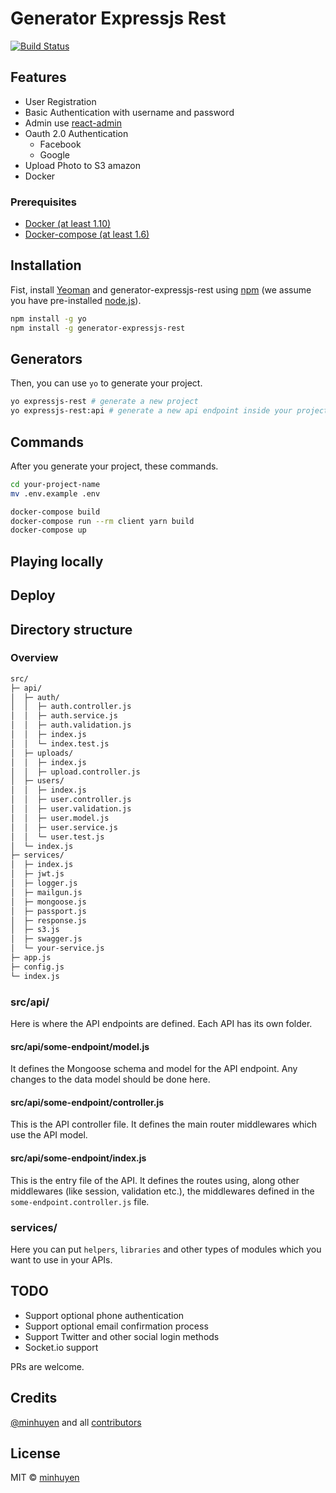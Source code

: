 # Generator Expressjs Rest

[![Build Status](https://travis-ci.org/minhuyen/generator-expressjs-rest.svg?branch=master)](https://travis-ci.org/minhuyen/generator-expressjs-rest)

## Features

- User Registration
- Basic Authentication with username and password
- Admin use [react-admin](https://github.com/marmelab/react-admin)
- Oauth 2.0 Authentication
  - Facebook
  - Google
- Upload Photo to S3 amazon
- Docker

### Prerequisites

- [Docker (at least 1.10)](https://www.docker.com/)
- [Docker-compose (at least 1.6)](https://docs.docker.com/compose/install/)

## Installation

Fist, install [Yeoman](http://yeoman.io) and generator-expressjs-rest using [npm](https://www.npmjs.com/) (we assume you have pre-installed [node.js](https://nodejs.org/)).

```bash
npm install -g yo
npm install -g generator-expressjs-rest
```

## Generators

Then, you can use `yo` to generate your project.

```bash
yo expressjs-rest # generate a new project
yo expressjs-rest:api # generate a new api endpoint inside your project
```

## Commands

After you generate your project, these commands.

```bash
cd your-project-name
mv .env.example .env

docker-compose build
docker-compose run --rm client yarn build
docker-compose up
```

## Playing locally

## Deploy

## Directory structure

### Overview

```bash
src/
├─ api/
│  ├─ auth/
│  │  ├─ auth.controller.js
│  │  ├─ auth.service.js
│  │  ├─ auth.validation.js
│  │  ├─ index.js
│  │  └─ index.test.js
│  ├─ uploads/
│  │  ├─ index.js
│  │  ├─ upload.controller.js
│  ├─ users/
│  │  ├─ index.js
│  │  ├─ user.controller.js
│  │  ├─ user.validation.js
│  │  ├─ user.model.js
│  │  ├─ user.service.js
│  │  └─ user.test.js
│  └─ index.js
├─ services/
│  ├─ index.js
│  ├─ jwt.js
│  ├─ logger.js
│  ├─ mailgun.js
│  ├─ mongoose.js
│  ├─ passport.js
│  ├─ response.js
│  ├─ s3.js
│  ├─ swagger.js
│  └─ your-service.js
├─ app.js
├─ config.js
└─ index.js
```

### src/api/

Here is where the API endpoints are defined. Each API has its own folder.

#### src/api/some-endpoint/model.js

It defines the Mongoose schema and model for the API endpoint. Any changes to the data model should be done here.

#### src/api/some-endpoint/controller.js

This is the API controller file. It defines the main router middlewares which use the API model.

#### src/api/some-endpoint/index.js

This is the entry file of the API. It defines the routes using, along other middlewares (like session, validation etc.), the middlewares defined in the `some-endpoint.controller.js` file.

### services/

Here you can put `helpers`, `libraries` and other types of modules which you want to use in your APIs.

## TODO

- Support optional phone authentication
- Support optional email confirmation process
- Support Twitter and other social login methods
- Socket.io support

PRs are welcome.

## Credits

[@minhuyen](https://github.com/minhuyen) and all [contributors](https://github.com/minhuyen/generator-express-api/graphs/contributors)

## License

MIT © [minhuyen](https://github.com/minhuyen)
